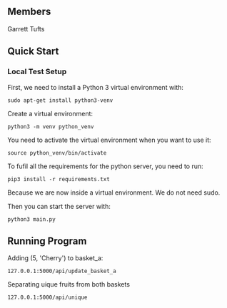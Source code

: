 ## Members
Garrett Tufts

## Quick Start
### Local Test Setup
First, we need to install a Python 3 virtual environment with:
```
sudo apt-get install python3-venv
```

Create a virtual environment:
```
python3 -m venv python_venv
```

You need to activate the virtual environment when you want to use it:
```
source python_venv/bin/activate
```

To fufil all the requirements for the python server, you need to run:
```
pip3 install -r requirements.txt
```
Because we are now inside a virtual environment. We do not need sudo.

Then you can start the server with:
```
python3 main.py
```
## Running Program
Adding (5, 'Cherry') to basket_a:
```
127.0.0.1:5000/api/update_basket_a
```
Separating uique fruits from both baskets
```
127.0.0.1:5000/api/unique
```
